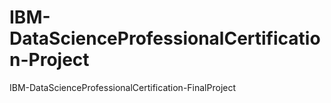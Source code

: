 # IBM-DataScienceProfessionalCertification-Project
IBM-DataScienceProfessionalCertification-FinalProject
